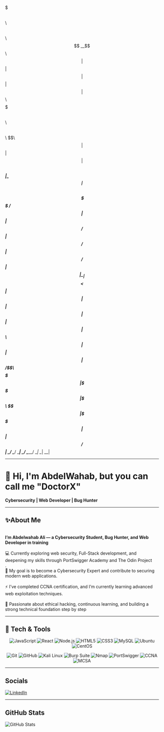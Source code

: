 <!-- ============================= -->
<!--          BANNER SECTION       -->
<!-- ============================= -->

 $$$$$$$\                        $$\                        $$\   $$\ 
$$  __$$\                       $$ |                       $$ |  $$ |
$$ |  $$ | $$$$$$\   $$$$$$$\ $$$$$$\    $$$$$$\   $$$$$$\ \$$\ $$  |
$$ |  $$ |$$  __$$\ $$  _____|\_$$  _|  $$  __$$\ $$  __$$\ \$$$$  / 
$$ |  $$ |$$ /  $$ |$$ /        $$ |    $$ /  $$ |$$ |  \__|$$  $$<  
$$ |  $$ |$$ |  $$ |$$ |        $$ |$$\ $$ |  $$ |$$ |     $$  /\$$\ 
$$$$$$$  |\$$$$$$  |\$$$$$$$\   \$$$$  |\$$$$$$  |$$ |     $$ /  $$ |
\_______/  \______/  \_______|   \____/  \______/ \__|     \__|  \__|
                                                                     
                                                                     
                                                                     

---

<!-- ============================= -->
<!--          INTRODUCTION         -->
<!-- ============================= -->

# 👋 Hi, I'm AbdelWahab, but you can call me "DoctorX" 
**Cybersecurity | Web Developer | Bug Hunter**

---

<!-- ============================= -->
<!--             ABOUT ME          -->
<!-- ============================= -->

## ✨About Me  
<br>**I’m Abdelwahab Ali — a Cybersecurity Student, Bug Hunter, and Web Developer in training**</br>
<br>💻 Currently exploring web security, Full-Stack development, and deepening my skills through PortSwigger Academy and The Odin Project</br>.
<br>🎯 My goal is to become a Cybersecurity Expert and contribute to securing modern web applications.</br>
<br>⚡ I’ve completed CCNA certification, and I’m currently learning advanced web exploitation techniques.</br>
<br>🚀 Passionate about ethical hacking, continuous learning, and building a strong technical foundation step by step  </br>

---

<!-- ============================= -->
<!--         TECH & TOOLS          -->
<!-- ============================= -->

<!-- ============================= -->
<!--         TECH & TOOLS          -->
<!-- ============================= -->

## 🧰 Tech & Tools

<p align="center">
  <img alt="JavaScript" src="https://img.shields.io/badge/JavaScript-F7DF1E?style=for-the-badge&logo=javascript&logoColor=black" />
  <img alt="React" src="https://img.shields.io/badge/React-61DAFB?style=for-the-badge&logo=react&logoColor=black" />
  <img alt="Node.js" src="https://img.shields.io/badge/Node.js-339933?style=for-the-badge&logo=nodedotjs&logoColor=white" />
  <img alt="HTML5" src="https://img.shields.io/badge/HTML5-E34F26?style=for-the-badge&logo=html5&logoColor=white" />
  <img alt="CSS3" src="https://img.shields.io/badge/CSS3-1572B6?style=for-the-badge&logo=css3&logoColor=white" />
  <img alt="MySQL" src="https://img.shields.io/badge/MySQL-4479A1?style=for-the-badge&logo=mysql&logoColor=white" />
  <img alt="Ubuntu" src="https://img.shields.io/badge/Ubuntu-E95420?style=for-the-badge&logo=ubuntu&logoColor=white" />
  <img alt="CentOS" src="https://img.shields.io/badge/CentOS-262577?style=for-the-badge&logo=centos&logoColor=white" />
</p>



<p align="center">
  <img alt="Git" src="https://img.shields.io/badge/Git-F05032?style=for-the-badge&logo=git&logoColor=white" />
  <img alt="GitHub" src="https://img.shields.io/badge/GitHub-181717?style=for-the-badge&logo=github&logoColor=white" />
  <img alt="Kali Linux" src="https://img.shields.io/badge/Kali_Linux-557C94?style=for-the-badge&logo=kali-linux&logoColor=white" />
  <img alt="Burp Suite" src="https://img.shields.io/badge/Burp_Suite-FF8000?style=for-the-badge&logo=burp-suite&logoColor=white" />
  <img alt="Nmap" src="https://img.shields.io/badge/Nmap-A73735?style=for-the-badge&logo=nmap&logoColor=white" />
  <img alt="PortSwigger" src="https://img.shields.io/badge/PortSwigger-F26920?style=for-the-badge&logo=portswigger&logoColor=white" />
  <img alt="CCNA" src="https://img.shields.io/badge/CCNA-1BA0D9?style=for-the-badge&logo=cisco&logoColor=white" />
  <img alt="MCSA" src="https://img.shields.io/badge/MCSA-0078D4?style=for-the-badge&logo=microsoft&logoColor=white" />
</p>

---
<!-- ============================= -->
<!--           MY PROJECTS         -->
<!-- ============================= -->

<!-- ============================= -->
<!--           WIP PROJECTS        -->
<!-- =========

<!-- ============================= -->
<!--          CONNECT WITH ME      -->
<!-- ============================= -->

## Socials

[![LinkedIn](https://img.shields.io/badge/LinkedIn-0077B5?logo=linkedin&logoColor=white)](https://www.linkedin.com/in/abdelwhab-ali-076b8a316/)  
  

---

<!-- ============================= -->
<!--           GITHUB STATS        -->
<!-- ============================= -->

## GitHub Stats  

![GitHub Stats](https://github-readme-stats.vercel.app/api?username=DoctorX-404&show_icons=true&theme=tokyonight)

